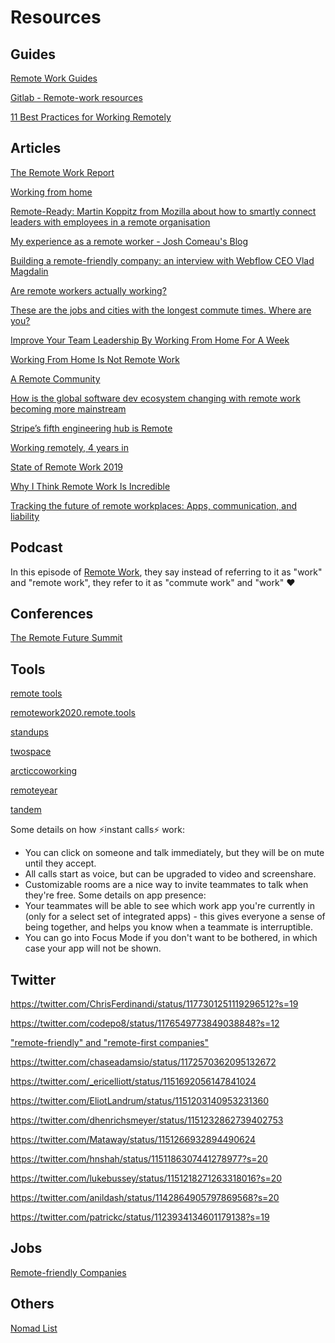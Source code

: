 # Resources

## Guides
[Remote Work Guides](https://twist.com/remote-work-guides?ref=producthunt)

[Gitlab - Remote-work resources](https://about.gitlab.com/company/culture/all-remote/resources/)

[11 Best Practices for Working Remotely](https://usefyi.com/remote-work-best-practices/)

## Articles

[The Remote Work Report](https://usefyi.com/remote-work-report/)

[Working from home](https://www.ato.gov.au/General/Property/Your-home/Working-from-home/)

[Remote-Ready: Martin Koppitz from Mozilla about how to smartly connect leaders with employees in a remote organisation](https://www.digitale-leute.de/interview/remote-ready-martin-koppitz-from-mozilla-about-how-to-smartly-connect-leaders-with-employees-in-a-remote-organisation/)

[My experience as a remote worker - Josh Comeau's Blog](https://www.joshwcomeau.com/posts/remote-work/)

[Building a remote-friendly company: an interview with Webflow CEO Vlad Magdalin](https://hackernoon.com/building-a-remote-friendly-company-an-interview-with-webflow-ceo-vlad-magdalin-3597d55df44c)

[Are remote workers actually working?](https://www.tsheets.com/resources/remote-productivity-survey)

[These are the jobs and cities with the longest commute times. Where are you?](https://www.abc.net.au/news/2019-07-30/commuting-times-soar-with-house-prices-population-boom-blamed/11346258)

[Improve Your Team Leadership By Working From Home For A Week](https://www.forbes.com/sites/forbescommunicationscouncil/2019/07/24/improve-your-team-leadership-by-working-from-home-for-a-week/)

[Working From Home Is Not Remote Work](https://blog.trello.com/working-from-home-is-not-remote-work)

[A Remote Community](https://medium.com/the-making-of-whereby/a-remote-community-200e2b17a5dc)

[How is the global software dev ecosystem changing with remote work becoming more mainstream](https://dev.to/ben/how-is-the-global-software-dev-ecosystem-changing-with-remote-work-becoming-more-mainstream-326c)

[Stripe’s fifth engineering hub is Remote](https://stripe.com/au/blog/remote-hub)

[Working remotely, 4 years in](https://jvns.ca/blog/2018/02/18/working-remotely--4-years-in/)

[State of Remote Work 2019](https://buffer.com/state-of-remote-work-2019)

[Why I Think Remote Work Is Incredible](https://tejaskumar.com/blog/1580132459957__why-i-think-remote-work-is-incredible)


[Tracking the future of remote workplaces: Apps, communication, and liability](https://arstechnica.com/gaming/2020/02/tracking-the-future-of-remote-workplaces-apps-communication-and-liability/)


## Podcast
In this episode of [Remote Work](https://pca.st/9i6p), they say instead of referring to it as "work" and "remote work", they refer to it as "commute work" and "work" ❤️

## Conferences
[The Remote Future Summit](https://remote-future.com/)

## Tools
[remote tools](https://www.remote.tools/)

[remotework2020.remote.tools](https://remotework2020.remote.tools/)

[standups](https://standups.io/)

[twospace](https://twospace.com.au/)

[arcticcoworking](https://www.arcticcoworking.com/)

[remoteyear](https://remoteyear.com/)

[tandem](https://tandem.chat/)

Some details on how ⚡️instant calls⚡️ work:
- You can click on someone and talk immediately, but they will be on mute until they accept.
- All calls start as voice, but can be upgraded to video and screenshare.
- Customizable rooms are a nice way to invite teammates to talk when they're free.
Some details on app presence:
- Your teammates will be able to see which work app you're currently in (only for a select set of integrated apps) - this gives everyone a sense of being together, and helps you know when a teammate is interruptible. 
- You can go into Focus Mode if you don't want to be bothered, in which case your app will not be shown.

## Twitter

https://twitter.com/ChrisFerdinandi/status/1177301251119296512?s=19

https://twitter.com/codepo8/status/1176549773849038848?s=12

["remote-friendly" and "remote-first companies"](https://twitter.com/doist/status/1174382332872220674?s=20)

https://twitter.com/chaseadamsio/status/1172570362095132672

https://twitter.com/_ericelliott/status/1151692056147841024

https://twitter.com/EliotLandrum/status/1151203140953231360

https://twitter.com/dhenrichsmeyer/status/1151232862739402753

https://twitter.com/Mataway/status/1151266932894490624

https://twitter.com/hnshah/status/1151186307441278977?s=20

https://twitter.com/lukebussey/status/1151218271263318016?s=20

https://twitter.com/anildash/status/1142864905797869568?s=20

https://twitter.com/patrickc/status/1123934134601179138?s=19


## Jobs
[Remote-friendly Companies](https://github.com/lerrua/remote-jobs-brazil)

## Others

[Nomad List](https://nomadlist.com/)